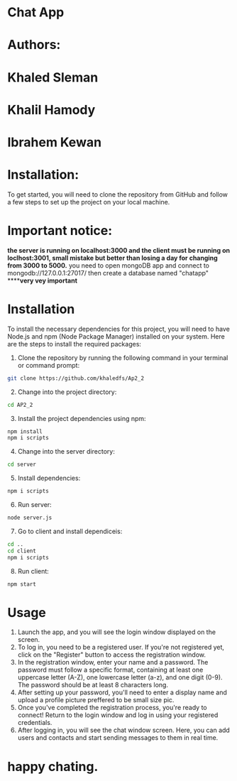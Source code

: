 # Chat App
# Authors:
# Khaled Sleman
# Khalil Hamody
# Ibrahem Kewan
# Installation:
 To get started, you will need to clone the repository from GitHub and follow a few steps to set up the project on your local machine.
# Important notice:
****the server is running on localhost:3000 and the client must be running on loclhost:3001, small mistake but better than losing a day for changing from 3000 to 5000.****
you need to open mongoDB app and connect to mongodb://127.0.0.1:27017/ then create a database named "chatapp"
**************very vey important**********
# Installation
To install the necessary dependencies for this project, you will need to have Node.js and npm (Node Package Manager) installed on your system. Here are the steps to install the required packages:

1. Clone the repository by running the following command in your terminal or command prompt:
```bash
git clone https://github.com/khaledfs/Ap2_2
```
2. Change into the project directory:

```bash
cd AP2_2
```
3. Install the project dependencies using npm:

```bash
npm install
npm i scripts
```
4. Change into the server directory:
```bash
cd server
```
5. Install dependencies:
```bash
npm i scripts
```
6. Run server:
```bash
node server.js
```
7. Go to client and install dependiceis:
```bash
cd ..
cd client
npm i scripts
```
8. Run client:
```bash
npm start
```
# Usage
1. Launch the app, and you will see the login window displayed on the screen.
2. To log in, you need to be a registered user. If you're not registered yet, click on the "Register" button to access the registration window.
3. In the registration window, enter your name and a password. The password must follow a specific format, containing at least one uppercase letter (A-Z), one lowercase letter (a-z), and one digit (0-9). The password should be at least 8 characters long.
4. After setting up your password, you'll need to enter a display name and upload a profile picture preffered to be small size pic.
5. Once you've completed the registration process, you're ready to connect! Return to the login window and log in using your registered credentials.
6. After logging in, you will see the chat window screen. Here, you can add users and contacts and start sending messages to them in real time.
# happy chating.
